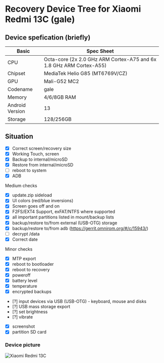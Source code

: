 # Recovery Device Tree for Xiaomi Redmi 13C (gale)
## Device spefication (briefly)
|Basic               |Spec Sheet                                                    |
|--                  |--                                                            |
|CPU                 |Octa-core (2x 2.0 GHz ARM Cortex-A75 and 6x 1.8 GHz ARM Cortex-A55)                         |
|Chipset             |MediaTek Helio G85 (MT6769V/CZ)                                            |
|GPU                 |Mali-G52 MC2                                            |
|Codename            |gale
|Memory              |4/6/8GB RAM                                                     |
|Android Version     |13                                                         |
|Storage             |128/256GB                        |

## Situation
- [X] Correct screen/recovery size
- [x] Working Touch, screen
- [X] Backup to internal/microSD
- [X] Restore from internal/microSD
- [ ] reboot to system
- [X] ADB

Medium checks
- [X] update.zip sideload
- [X] UI colors (red/blue inversions)
- [X] Screen goes off and on
- [X] F2FS/EXT4 Support, exFAT/NTFS where supported
- [X] all important partitions listed in mount/backup lists
- [X] backup/restore to/from external (USB-OTG) storage
- [X] backup/restore to/from adb (https://gerrit.omnirom.org/#/c/15943/)
- [ ] decrypt /data
- [X] Correct date

Minor checks
- [X] MTP export
- [X] reboot to bootloader
- [X] reboot to recovery
- [X] poweroff
- [X] battery level
- [X] temperature
- [X] encrypted backups
- [?] input devices via USB (USB-OTG) - keyboard, mouse and disks
- [?] USB mass storage export
- [?] set brightness
- [?] vibrate
- [X] screenshot
- [x] partition SD card

### Device picture
![Xiaomi Redmi 13C](https://fdn2.gsmarena.com/vv/pics/xiaomi/xiaomi-redmi-13c-2.jpg)
